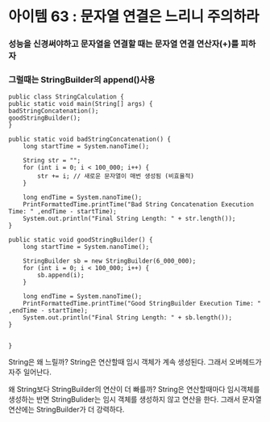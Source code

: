 # 아이템 63 : 문자열 연결은 느리니 주의하라

### 성능을 신경써야하고 문자열을 연결할 때는 문자열 연결 연산자(+)를 피하자

### 그럴때는 StringBuilder의 append()사용

    public class StringCalculation {
    public static void main(String[] args) {
    badStringConcatenation();
    goodStringBuilder();
    }

    public static void badStringConcatenation() {
        long startTime = System.nanoTime();

        String str = "";
        for (int i = 0; i < 100_000; i++) {
            str += i; // 새로운 문자열이 매번 생성됨 (비효율적)
        }

        long endTime = System.nanoTime();
        PrintFormattedTime.printTime("Bad String Concatenation Execution Time: " ,endTime - startTime);
        System.out.println("Final String Length: " + str.length());
    }

    public static void goodStringBuilder() {
        long startTime = System.nanoTime();

        StringBuilder sb = new StringBuilder(6_000_000);
        for (int i = 0; i < 100_000; i++) {
            sb.append(i);
        }

        long endTime = System.nanoTime();
        PrintFormattedTime.printTime("Good StringBuilder Execution Time: " ,endTime - startTime);
        System.out.println("Final String Length: " + sb.length());
    }


    }

String은 왜 느릴까?
String은 연산할때 임시 객체가 계속 생성된다. 그래서 오버헤드가 자주 일어난다.

왜 String보다 StringBuilder의 연산이 더 빠를까?
String은 연산할때마다 임시객체를 생성하는 반면 StringBulider는 임시 객체를 생성하지 않고 연산을 한다.
그래서 문자열 연산에는 StringBuilder가 더 강력하다.
